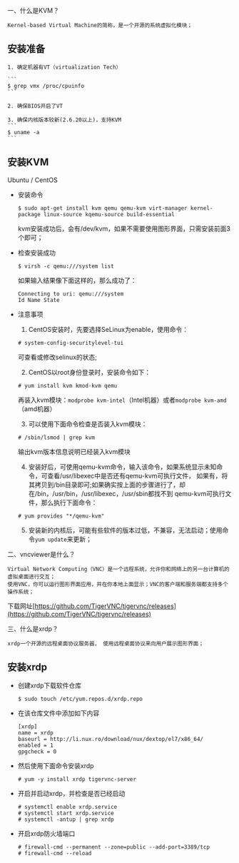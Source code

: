 一、什么是KVM？

```
Kernel-based Virtual Machine的简称，是一个开源的系统虚拟化模块；
```

安装准备
----

    1. 确定机器有VT（virtualization Tech）

    ```
    $ grep vmx /proc/cpuinfo
    ```

    2. 确保BIOS开启了VT

    3. 确保内核版本较新(2.6.20以上)，支持KVM
    ```
    $ uname -a
    ```

安装KVM
----

Ubuntu / CentOS

- 安装命令
    ```
    $ sudo apt-get install kvm qemu qemu-kvm virt-manager kernel-package linux-source kqemu-source build-essential
    ```
    kvm安装成功后，会有/dev/kvm，如果不需要使用图形界面，只需安装前面3个即可；

- 检查安装成功
    ```
    $ virsh -c qemu:///system list
    ```
    如果输入结果像下面这样的，那么成功了：
    ```
    Connecting to uri: qemu:///system
    Id Name State
    ```

- 注意事项

    1. CentOS安装时，先要选择SeLinux为enable，使用命令：
    ```
    # system-config-securitylevel-tui
    ```
    可查看或修改selinux的状态;

    2. CentOS以root身份登录时，安装命令如下：
    ```
    # yum install kvm kmod-kvm qemu
    ```
    再装入kvm模块：`modprobe kvm-intel`（Intel机器）或者`modprobe kvm-amd`（amd机器）

    3. 可以使用下面命令检查是否装入kvm模块：
    ```
    # /sbin/lsmod | grep kvm
    ``` 
    输出kvm版本信息说明已经装入kvm模块

    4. 安装好后，可使用qemu-kvm命令，输入该命令，如果系统显示未知命令，可查看/usr/libexec中是否还有qemu-kvm可执行文件，
    如果有，将其拷贝到/bin目录即可;如果确实按上面的步骤进行了，却在/bin，/usr/bin，/usr/libexec，/usr/sbin都找不到
    qemu-kvm可执行文件，那么执行下面命令：
    ```
    # yum provides "*/qemu-kvm"
    ```

    5. 安装新的内核后，可能有些软件的版本过低，不兼容，无法启动；使用命令`yum update`来更新；


二、vncviewer是什么？

```
Virtual Network Computing（VNC）是一个远程系统，允许你和网络上的另一台计算机的虚拟桌面进行交互；
使用VNC，你可以运行图形界面应用，并在你本地上面显示；VNC的客户端和服务端都支持多个操作系统；
```
下载网址[https://github.com/TigerVNC/tigervnc/releases](https://github.com/TigerVNC/tigervnc/releases)


三、什么是xrdp？
```
xrdp一个开源的远程桌面协议服务器， 使用远程桌面协议来向用户展示图形界面；
```

安装xrdp
----

- 创建xrdp下载软件仓库
    ```
    $ sudo touch /etc/yum.repos.d/xrdp.repo
    ```

- 在该仓库文件中添加如下内容
    ```
    [xrdp]
    name = xrdp
    baseurl = http://li.nux.ro/download/nux/dextop/el7/x86_64/
    enabled = 1
    gpgcheck = 0
    ```

- 然后使用下面命令安装xrdp
    ```
    # yum -y install xrdp tigervnc-server
    ```

- 开启并启动xrdp，并检查是否已经启动
    ```
    # systemctl enable xrdp.service
    # systemctl start xrdp.service
    # systemctl -antup | grep xrdp
    ```

- 开启xrdp防火墙端口
    ```
    # firewall-cmd --permanent --zone=public --add-port=3389/tcp
    # firewall-cmd --reload
    ```
